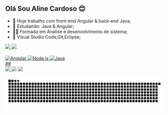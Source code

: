 ## Olá Sou Aline Cardoso 😊

- 🔭 Hoje trabalho com front-end Angular & back-end Java;
- 🌱 Estudando: Java & Angular;
- 👩‍🎓 Formada em Analise e desenvolvimento de sistema;
- 🧰 Visual Studio Code,Git,Eclipse;

<div>
  <a href=https://github.com/cardosoaline">
  <img height="180em" src="https://github-readme-stats.vercel.app/api?username=cardosoaline&show_icons=true&theme=midnight-purple&include_all_commits=true&count_private=true"/>
  <img height="180em" src="https://github-readme-stats.vercel.app/api/top-langs/?username=cardosoaline&layout=compact&langs_count=7&theme=midnight-purple"/>
</div>
<div style="display: inline_block"><br>
 
  <img align="center" alt="Angular" height="30" width="70" src="https://img.shields.io/badge/Angular-DD0031?style=for-the-badge&logo=angular&logoColor=white">
  <img align="center" alt="Node.js" height="30" width="70" src="https://img.shields.io/badge/Node.js-43853D?style=for-the-badge&logo=node.js&logoColor=white">
  <img align="center" alt="Java" height="30" width="70" src="https://img.shields.io/badge/Java-ED8B00?style=for-the-badge&logo=java&logoColor=white">

</div>
##
 
<div> 
  <a href="https://instagram.com/aline.cardoso2020" target="_blank"><img src="https://img.shields.io/badge/-Instagram-%23E4405F?style=for-the-badge&logo=instagram&logoColor=white" </a> 
  <a href = "mailto:alinedsc1989@gmail.com"><img src="https://img.shields.io/badge/Gmail-D14836?style=for-the-badge&logo=gmail&logoColor=white"></a>
  <a href="https://www.linkedin.com/in/aline-santos-cardoso/" target="_blank"><img src="https://img.shields.io/badge/-LinkedIn-%230077B5?style=for-the-badge&logo=linkedin&logoColor=white" target="_blank"></a> 
 
 ![Snake animation](https://github.com/cardosoaline/cardosoaline/blob/output/github-contribution-grid-snake.svg)
</div>
